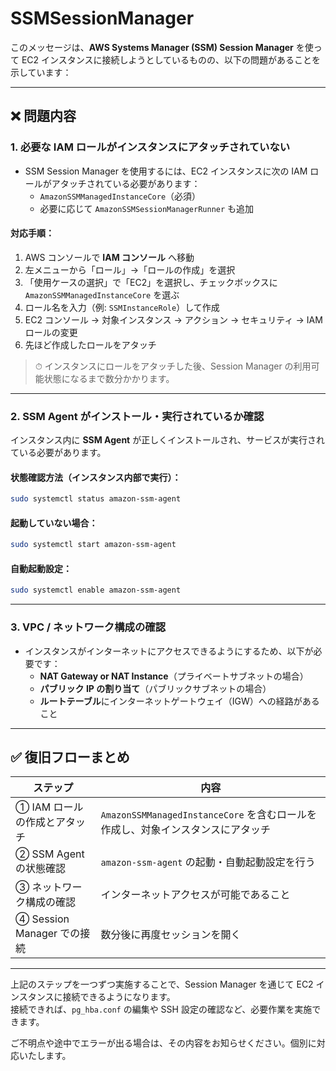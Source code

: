 # SSMSessionManager

このメッセージは、**AWS Systems Manager (SSM) Session Manager** を使って EC2 インスタンスに接続しようとしているものの、以下の問題があることを示しています：

---

## ❌ 問題内容

### 1. **必要な IAM ロールがインスタンスにアタッチされていない**

- SSM Session Manager を使用するには、EC2 インスタンスに次の IAM ロールがアタッチされている必要があります：
  - `AmazonSSMManagedInstanceCore`（必須）
  - 必要に応じて `AmazonSSMSessionManagerRunner` も追加

#### 対応手順：

1. AWS コンソールで **IAM コンソール** へ移動
2. 左メニューから「ロール」→「ロールの作成」を選択
3. 「使用ケースの選択」で「EC2」を選択し、チェックボックスに `AmazonSSMManagedInstanceCore` を選ぶ
4. ロール名を入力（例: `SSMInstanceRole`）して作成
5. EC2 コンソール → 対象インスタンス → アクション → セキュリティ → IAM ロールの変更
6. 先ほど作成したロールをアタッチ

> ⏱ インスタンスにロールをアタッチした後、Session Manager の利用可能状態になるまで数分かかります。

---

### 2. **SSM Agent がインストール・実行されているか確認**

インスタンス内に **SSM Agent** が正しくインストールされ、サービスが実行されている必要があります。

#### 状態確認方法（インスタンス内部で実行）：

```bash
sudo systemctl status amazon-ssm-agent
```

#### 起動していない場合：

```bash
sudo systemctl start amazon-ssm-agent
```

#### 自動起動設定：

```bash
sudo systemctl enable amazon-ssm-agent
```

---

### 3. **VPC / ネットワーク構成の確認**

- インスタンスがインターネットにアクセスできるようにするため、以下が必要です：
  - **NAT Gateway or NAT Instance**（プライベートサブネットの場合）
  - **パブリック IP の割り当て**（パブリックサブネットの場合）
  - **ルートテーブル**にインターネットゲートウェイ（IGW）への経路があること

---

## ✅ 復旧フローまとめ

| ステップ                     | 内容                                                                            |
| ---------------------------- | ------------------------------------------------------------------------------- |
| ① IAM ロールの作成とアタッチ | `AmazonSSMManagedInstanceCore` を含むロールを作成し、対象インスタンスにアタッチ |
| ② SSM Agent の状態確認       | `amazon-ssm-agent` の起動・自動起動設定を行う                                   |
| ③ ネットワーク構成の確認     | インターネットアクセスが可能であること                                          |
| ④ Session Manager での接続   | 数分後に再度セッションを開く                                                    |

---

上記のステップを一つずつ実施することで、Session Manager を通じて EC2 インスタンスに接続できるようになります。  
接続できれば、`pg_hba.conf` の編集や SSH 設定の確認など、必要作業を実施できます。

ご不明点や途中でエラーが出る場合は、その内容をお知らせください。個別に対応いたします。
